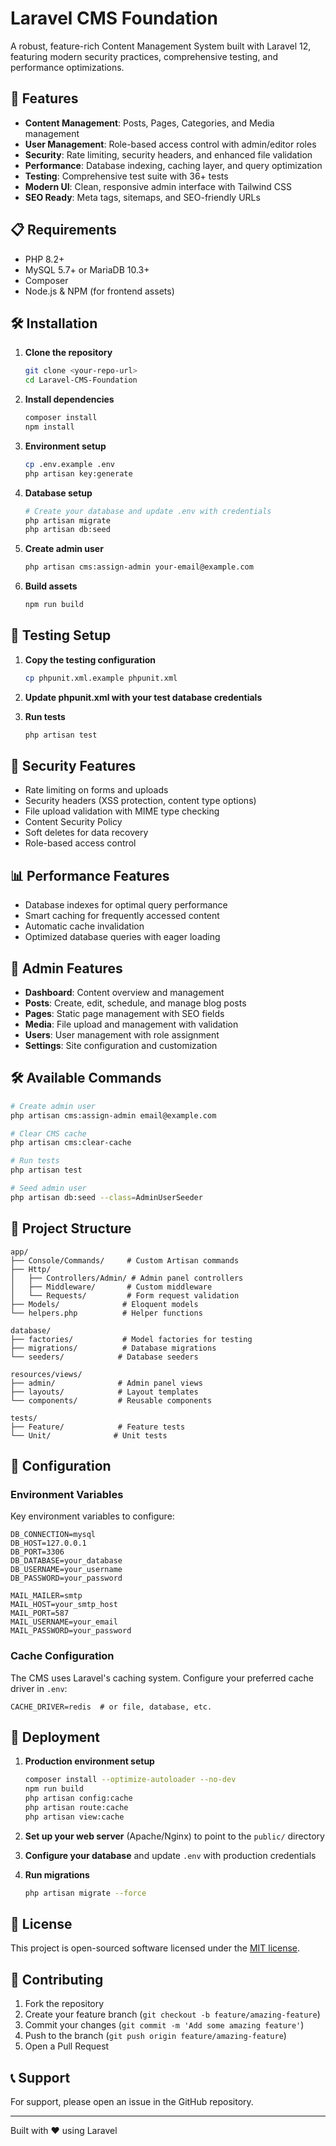 # Laravel CMS Foundation

A robust, feature-rich Content Management System built with Laravel 12, featuring modern security practices, comprehensive testing, and performance optimizations.

## 🚀 Features

- **Content Management**: Posts, Pages, Categories, and Media management
- **User Management**: Role-based access control with admin/editor roles
- **Security**: Rate limiting, security headers, and enhanced file validation
- **Performance**: Database indexing, caching layer, and query optimization
- **Testing**: Comprehensive test suite with 36+ tests
- **Modern UI**: Clean, responsive admin interface with Tailwind CSS
- **SEO Ready**: Meta tags, sitemaps, and SEO-friendly URLs

## 📋 Requirements

- PHP 8.2+
- MySQL 5.7+ or MariaDB 10.3+
- Composer
- Node.js & NPM (for frontend assets)

## 🛠 Installation

1. **Clone the repository**
   ```bash
   git clone <your-repo-url>
   cd Laravel-CMS-Foundation
   ```

2. **Install dependencies**
   ```bash
   composer install
   npm install
   ```

3. **Environment setup**
   ```bash
   cp .env.example .env
   php artisan key:generate
   ```

4. **Database setup**
   ```bash
   # Create your database and update .env with credentials
   php artisan migrate
   php artisan db:seed
   ```

5. **Create admin user**
   ```bash
   php artisan cms:assign-admin your-email@example.com
   ```

6. **Build assets**
   ```bash
   npm run build
   ```

## 🧪 Testing Setup

1. **Copy the testing configuration**
   ```bash
   cp phpunit.xml.example phpunit.xml
   ```

2. **Update phpunit.xml with your test database credentials**

3. **Run tests**
   ```bash
   php artisan test
   ```

## 🔐 Security Features

- Rate limiting on forms and uploads
- Security headers (XSS protection, content type options)
- File upload validation with MIME type checking
- Content Security Policy
- Soft deletes for data recovery
- Role-based access control

## 📊 Performance Features

- Database indexes for optimal query performance
- Smart caching for frequently accessed content
- Automatic cache invalidation
- Optimized database queries with eager loading

## 🎯 Admin Features

- **Dashboard**: Content overview and management
- **Posts**: Create, edit, schedule, and manage blog posts
- **Pages**: Static page management with SEO fields
- **Media**: File upload and management with validation
- **Users**: User management with role assignment
- **Settings**: Site configuration and customization

## 🛠 Available Commands

```bash
# Create admin user
php artisan cms:assign-admin email@example.com

# Clear CMS cache
php artisan cms:clear-cache

# Run tests
php artisan test

# Seed admin user
php artisan db:seed --class=AdminUserSeeder
```

## 📁 Project Structure

```
app/
├── Console/Commands/     # Custom Artisan commands
├── Http/
│   ├── Controllers/Admin/ # Admin panel controllers
│   ├── Middleware/       # Custom middleware
│   └── Requests/         # Form request validation
├── Models/              # Eloquent models
└── helpers.php          # Helper functions

database/
├── factories/           # Model factories for testing
├── migrations/          # Database migrations
└── seeders/            # Database seeders

resources/views/
├── admin/              # Admin panel views
├── layouts/            # Layout templates
└── components/         # Reusable components

tests/
├── Feature/            # Feature tests
└── Unit/              # Unit tests
```

## 🔧 Configuration

### Environment Variables

Key environment variables to configure:

```env
DB_CONNECTION=mysql
DB_HOST=127.0.0.1
DB_PORT=3306
DB_DATABASE=your_database
DB_USERNAME=your_username
DB_PASSWORD=your_password

MAIL_MAILER=smtp
MAIL_HOST=your_smtp_host
MAIL_PORT=587
MAIL_USERNAME=your_email
MAIL_PASSWORD=your_password
```

### Cache Configuration

The CMS uses Laravel's caching system. Configure your preferred cache driver in `.env`:

```env
CACHE_DRIVER=redis  # or file, database, etc.
```

## 🚀 Deployment

1. **Production environment setup**
   ```bash
   composer install --optimize-autoloader --no-dev
   npm run build
   php artisan config:cache
   php artisan route:cache
   php artisan view:cache
   ```

2. **Set up your web server** (Apache/Nginx) to point to the `public/` directory

3. **Configure your database** and update `.env` with production credentials

4. **Run migrations**
   ```bash
   php artisan migrate --force
   ```

## 📝 License

This project is open-sourced software licensed under the [MIT license](https://opensource.org/licenses/MIT).

## 🤝 Contributing

1. Fork the repository
2. Create your feature branch (`git checkout -b feature/amazing-feature`)
3. Commit your changes (`git commit -m 'Add some amazing feature'`)
4. Push to the branch (`git push origin feature/amazing-feature`)
5. Open a Pull Request

## 📞 Support

For support, please open an issue in the GitHub repository.

---

Built with ❤️ using Laravel
